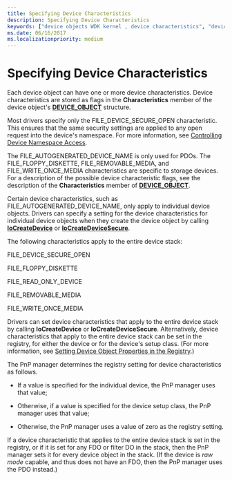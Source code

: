```yaml
---
title: Specifying Device Characteristics
description: Specifying Device Characteristics
keywords: ["device objects WDK kernel , device characteristics", "device characteristics WDK device objects", "flags WDK device objects", "device stacks WDK kernel , device characteristics"]
ms.date: 06/16/2017
ms.localizationpriority: medium
---
```


# Specifying Device Characteristics





Each device object can have one or more device characteristics. Device characteristics are stored as flags in the **Characteristics** member of the device object's [**DEVICE\_OBJECT**](/windows-hardware/drivers/ddi/wdm/ns-wdm-_device_object) structure.

Most drivers specify only the FILE\_DEVICE\_SECURE\_OPEN characteristic. This ensures that the same security settings are applied to any open request into the device's namespace. For more information, see [Controlling Device Namespace Access](controlling-device-namespace-access.md).

The FILE\_AUTOGENERATED\_DEVICE\_NAME is only used for PDOs. The FILE\_FLOPPY\_DISKETTE, FILE\_REMOVABLE\_MEDIA, and FILE\_WRITE\_ONCE\_MEDIA characteristics are specific to storage devices. For a description of the possible device characteristic flags, see the description of the **Characteristics** member of [**DEVICE\_OBJECT**](/windows-hardware/drivers/ddi/wdm/ns-wdm-_device_object).

Certain device characteristics, such as FILE\_AUTOGENERATED\_DEVICE\_NAME, only apply to individual device objects. Drivers can specify a setting for the device characteristics for individual device objects when they create the device object by calling [**IoCreateDevice**](/windows-hardware/drivers/ddi/wdm/nf-wdm-iocreatedevice) or [**IoCreateDeviceSecure**](/windows-hardware/drivers/ddi/wdmsec/nf-wdmsec-wdmlibiocreatedevicesecure).

The following characteristics apply to the entire device stack:

FILE\_DEVICE\_SECURE\_OPEN

FILE\_FLOPPY\_DISKETTE

FILE\_READ\_ONLY\_DEVICE

FILE\_REMOVABLE\_MEDIA

FILE\_WRITE\_ONCE\_MEDIA

Drivers can set device characteristics that apply to the entire device stack by calling **IoCreateDevice** or **IoCreateDeviceSecure**. Alternatively, device characteristics that apply to the entire device stack can be set in the registry, for either the device or for the device's setup class. (For more information, see [Setting Device Object Properties in the Registry](setting-device-object-properties-in-the-registry.md).)

The PnP manager determines the registry setting for device characteristics as follows.

-   If a value is specified for the individual device, the PnP manager uses that value;

-   Otherwise, if a value is specified for the device setup class, the PnP manager uses that value;

-   Otherwise, the PnP manager uses a value of zero as the registry setting.

If a device characteristic that applies to the entire device stack is set in the registry, or if it is set for any FDO or filter DO in the stack, then the PnP manager sets it for every device object in the stack. (If the device is *raw mode* capable, and thus does not have an FDO, then the PnP manager uses the PDO instead.)

 

